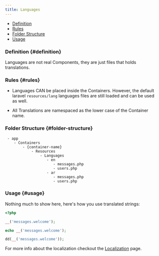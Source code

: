 ```yaml
---
title: Languages
---
```


- [Definition](#definition)
- [Rules](#rules)
- [Folder Structure](#folder-structure)
- [Usage](#usage)

### Definition {#definition}

Languages are not real Components, they are just files that holds translations.

### Rules {#rules}

- Languages CAN be placed inside the Containers. However, the default laravel `resources/lang` languages files are still loaded and can be used as well.

- All Translations are namespaced as the lower case of the Container name.

### Folder Structure {#folder-structure}

```
 - app
    - Containers
        - {container-name}
            - Resources
                - Languages
                   - en
                      - messages.php
                      - users.php
                   - ar
                      - messages.php
                      - users.php
```

### Usage {#usage}

Nothing much to show here, here's how you use translated strings:

```php
<?php

__('messages.welcome');

echo __('messages.welcome');

dd(__('messages.welcome'));
```

For more info about the localization checkout the [Localization](.././features/localization) page.
